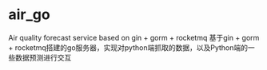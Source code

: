 # air_go
Air quality forecast service based on gin + gorm + rocketmq
基于gin + gorm + rocketmq搭建的go服务器，实现对python端抓取的数据，以及Python端的一些数据预测进行交互
